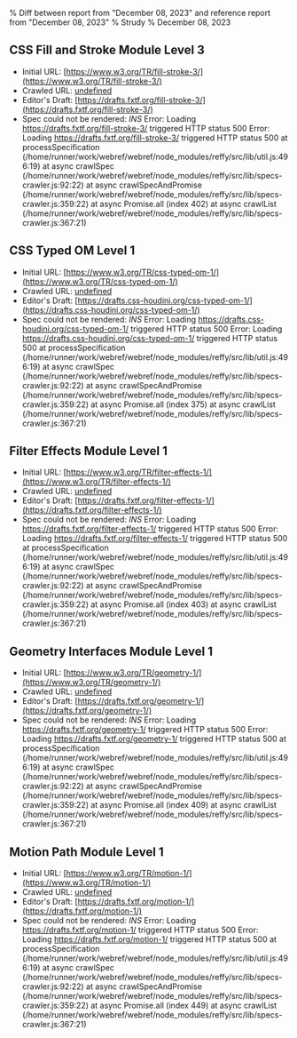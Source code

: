 % Diff between report from "December 08, 2023" and reference report from "December 08, 2023"
% Strudy
% December 08, 2023

## CSS Fill and Stroke Module Level 3

- Initial URL: [https://www.w3.org/TR/fill-stroke-3/](https://www.w3.org/TR/fill-stroke-3/)
- Crawled URL: [undefined](undefined)
- Editor's Draft: [https://drafts.fxtf.org/fill-stroke-3/](https://drafts.fxtf.org/fill-stroke-3/)
- Spec could not be rendered: *INS* Error: Loading https://drafts.fxtf.org/fill-stroke-3/ triggered HTTP status 500 Error: Loading https://drafts.fxtf.org/fill-stroke-3/ triggered HTTP status 500
    at processSpecification (/home/runner/work/webref/webref/node_modules/reffy/src/lib/util.js:496:19)
    at async crawlSpec (/home/runner/work/webref/webref/node_modules/reffy/src/lib/specs-crawler.js:92:22)
    at async crawlSpecAndPromise (/home/runner/work/webref/webref/node_modules/reffy/src/lib/specs-crawler.js:359:22)
    at async Promise.all (index 402)
    at async crawlList (/home/runner/work/webref/webref/node_modules/reffy/src/lib/specs-crawler.js:367:21)


## CSS Typed OM Level 1

- Initial URL: [https://www.w3.org/TR/css-typed-om-1/](https://www.w3.org/TR/css-typed-om-1/)
- Crawled URL: [undefined](undefined)
- Editor's Draft: [https://drafts.css-houdini.org/css-typed-om-1/](https://drafts.css-houdini.org/css-typed-om-1/)
- Spec could not be rendered: *INS* Error: Loading https://drafts.css-houdini.org/css-typed-om-1/ triggered HTTP status 500 Error: Loading https://drafts.css-houdini.org/css-typed-om-1/ triggered HTTP status 500
    at processSpecification (/home/runner/work/webref/webref/node_modules/reffy/src/lib/util.js:496:19)
    at async crawlSpec (/home/runner/work/webref/webref/node_modules/reffy/src/lib/specs-crawler.js:92:22)
    at async crawlSpecAndPromise (/home/runner/work/webref/webref/node_modules/reffy/src/lib/specs-crawler.js:359:22)
    at async Promise.all (index 375)
    at async crawlList (/home/runner/work/webref/webref/node_modules/reffy/src/lib/specs-crawler.js:367:21)


## Filter Effects Module Level 1

- Initial URL: [https://www.w3.org/TR/filter-effects-1/](https://www.w3.org/TR/filter-effects-1/)
- Crawled URL: [undefined](undefined)
- Editor's Draft: [https://drafts.fxtf.org/filter-effects-1/](https://drafts.fxtf.org/filter-effects-1/)
- Spec could not be rendered: *INS* Error: Loading https://drafts.fxtf.org/filter-effects-1/ triggered HTTP status 500 Error: Loading https://drafts.fxtf.org/filter-effects-1/ triggered HTTP status 500
    at processSpecification (/home/runner/work/webref/webref/node_modules/reffy/src/lib/util.js:496:19)
    at async crawlSpec (/home/runner/work/webref/webref/node_modules/reffy/src/lib/specs-crawler.js:92:22)
    at async crawlSpecAndPromise (/home/runner/work/webref/webref/node_modules/reffy/src/lib/specs-crawler.js:359:22)
    at async Promise.all (index 403)
    at async crawlList (/home/runner/work/webref/webref/node_modules/reffy/src/lib/specs-crawler.js:367:21)


## Geometry Interfaces Module Level 1

- Initial URL: [https://www.w3.org/TR/geometry-1/](https://www.w3.org/TR/geometry-1/)
- Crawled URL: [undefined](undefined)
- Editor's Draft: [https://drafts.fxtf.org/geometry-1/](https://drafts.fxtf.org/geometry-1/)
- Spec could not be rendered: *INS* Error: Loading https://drafts.fxtf.org/geometry-1/ triggered HTTP status 500 Error: Loading https://drafts.fxtf.org/geometry-1/ triggered HTTP status 500
    at processSpecification (/home/runner/work/webref/webref/node_modules/reffy/src/lib/util.js:496:19)
    at async crawlSpec (/home/runner/work/webref/webref/node_modules/reffy/src/lib/specs-crawler.js:92:22)
    at async crawlSpecAndPromise (/home/runner/work/webref/webref/node_modules/reffy/src/lib/specs-crawler.js:359:22)
    at async Promise.all (index 409)
    at async crawlList (/home/runner/work/webref/webref/node_modules/reffy/src/lib/specs-crawler.js:367:21)


## Motion Path Module Level 1

- Initial URL: [https://www.w3.org/TR/motion-1/](https://www.w3.org/TR/motion-1/)
- Crawled URL: [undefined](undefined)
- Editor's Draft: [https://drafts.fxtf.org/motion-1/](https://drafts.fxtf.org/motion-1/)
- Spec could not be rendered: *INS* Error: Loading https://drafts.fxtf.org/motion-1/ triggered HTTP status 500 Error: Loading https://drafts.fxtf.org/motion-1/ triggered HTTP status 500
    at processSpecification (/home/runner/work/webref/webref/node_modules/reffy/src/lib/util.js:496:19)
    at async crawlSpec (/home/runner/work/webref/webref/node_modules/reffy/src/lib/specs-crawler.js:92:22)
    at async crawlSpecAndPromise (/home/runner/work/webref/webref/node_modules/reffy/src/lib/specs-crawler.js:359:22)
    at async Promise.all (index 449)
    at async crawlList (/home/runner/work/webref/webref/node_modules/reffy/src/lib/specs-crawler.js:367:21)



